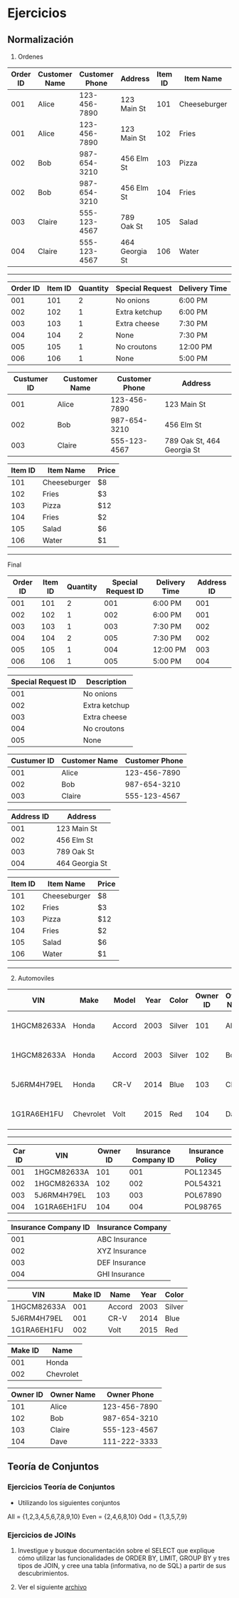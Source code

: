 # Ejercicios

## Normalización

1. Ordenes

| **Order ID** | **Customer Name** | **Customer Phone** | **Address** | **Item ID** | **Item Name** | **Price** | **Quantity** | **Special Request** | **Delivery Time** |
| --- | --- | --- | --- | --- | --- | --- | --- | --- | --- |
| 001 | Alice | 123-456-7890 | 123 Main St | 101 | Cheeseburger | $8 | 2 | No onions | 6:00 PM |
| 001 | Alice | 123-456-7890 | 123 Main St | 102 | Fries | $3 | 1 | Extra ketchup | 6:00 PM |
| 002 | Bob | 987-654-3210 | 456 Elm St | 103 | Pizza | $12 | 1 | Extra cheese | 7:30 PM |
| 002 | Bob | 987-654-3210 | 456 Elm St | 104 | Fries | $2 | 2 | None | 7:30 PM |
| 003 | Claire | 555-123-4567 | 789 Oak St | 105 | Salad | $6 | 1 | No croutons | 12:00 PM |
| 004 | Claire | 555-123-4567 | 464 Georgia St | 106 | Water | $1 | 1 | None | 5:00 PM |

---

| **Order ID** | **Item ID** | **Quantity** | **Special Request** | **Delivery Time** |
| --- | --- | --- | --- | --- |
| 001 | 101 | 2 | No onions | 6:00 PM |
| 002 | 102 | 1 | Extra ketchup | 6:00 PM |
| 003 | 103 | 1 | Extra cheese | 7:30 PM |
| 004 | 104 | 2 | None | 7:30 PM |
| 005 | 105 | 1 | No croutons | 12:00 PM |
| 006 | 106 | 1 | None | 5:00 PM |

| Custumer ID | **Customer Name** | **Customer Phone** | **Address** |
| --- | --- | --- | --- |
| 001 | Alice | 123-456-7890 | 123 Main St |
| 002 | Bob | 987-654-3210 | 456 Elm St |
| 003 | Claire | 555-123-4567 | 789 Oak St, 464 Georgia St |

| **Item ID** | **Item Name** | Price |
| --- | --- | --- |
| 101 | Cheeseburger | $8 |
| 102 | Fries | $3 |
| 103 | Pizza | $12 |
| 104 | Fries | $2 |
| 105 | Salad | $6 |
| 106 | Water | $1 |

---

Final

| **Order ID** | **Item ID** | **Quantity** | **Special Request ID** | **Delivery Time** | **Address ID** |
| --- | --- | --- | --- | --- | --- |
| 001 | 101 | 2 | 001 | 6:00 PM | 001 |
| 002 | 102 | 1 | 002 | 6:00 PM | 001 |
| 003 | 103 | 1 | 003 | 7:30 PM | 002 |
| 004 | 104 | 2 | 005 | 7:30 PM | 002 |
| 005 | 105 | 1 | 004 | 12:00 PM | 003 |
| 006 | 106 | 1 | 005 | 5:00 PM | 004 |

| Special Request ID | Description  |
| --- | --- |
| 001 | No onions |
| 002 | Extra ketchup |
| 003 | Extra cheese |
| 004 | No croutons |
| 005 | None |

| Custumer ID | **Customer Name** | **Customer Phone** |
| --- | --- | --- |
| 001 | Alice | 123-456-7890 |
| 002 | Bob | 987-654-3210 |
| 003 | Claire | 555-123-4567 |

| Address ID  | Address |
| --- | --- |
| 001 | 123 Main St |
| 002 | 456 Elm St |
| 003 | 789 Oak St |
| 004 | 464 Georgia St |

| **Item ID** | **Item Name** | Price |
| --- | --- | --- |
| 101 | Cheeseburger | $8 |
| 102 | Fries | $3 |
| 103 | Pizza | $12 |
| 104 | Fries | $2 |
| 105 | Salad | $6 |
| 106 | Water | $1 |

---

2. Automoviles

| **VIN** | **Make** | **Model** | **Year** | **Color** | **Owner ID** | **Owner Name** | **Owner Phone** | **Insurance Company** | **Insurance Policy** |
| --- | --- | --- | --- | --- | --- | --- | --- | --- | --- |
| 1HGCM82633A | Honda | Accord | 2003 | Silver | 101 | Alice | 123-456-7890 | ABC Insurance | POL12345 |
| 1HGCM82633A | Honda | Accord | 2003 | Silver | 102 | Bob | 987-654-3210 | XYZ Insurance | POL54321 |
| 5J6RM4H79EL | Honda | CR-V | 2014 | Blue | 103 | Claire | 555-123-4567 | DEF Insurance | POL67890 |
| 1G1RA6EH1FU | Chevrolet | Volt | 2015 | Red | 104 | Dave | 111-222-3333 | GHI Insurance | POL98765 |

---

| Car ID | VIN | **Owner ID** | **Insurance Company ID** | **Insurance Policy** |
| --- | --- | --- | --- | --- |
| 001 | 1HGCM82633A | 101 | 001 | POL12345 |
| 002 | 1HGCM82633A | 102 | 002 | POL54321 |
| 003 | 5J6RM4H79EL | 103 | 003 | POL67890 |
| 004 | 1G1RA6EH1FU | 104 | 004 | POL98765 |

| **Insurance Company** ID | **Insurance Company** |
| --- | --- |
| 001 | ABC Insurance |
| 002 | XYZ Insurance |
| 003 | DEF Insurance |
| 004 | GHI Insurance |

| VIN | Make ID | Name | Year | Color |
| --- | --- | --- | --- | --- |
| 1HGCM82633A | 001 | Accord | 2003 | Silver |
| 5J6RM4H79EL | 001 | CR-V | 2014 | Blue |
| 1G1RA6EH1FU | 002 | Volt | 2015 | Red |

| Make ID | Name |
| --- | --- |
| 001 | Honda |
| 002 | Chevrolet |

| **Owner ID** | **Owner Name** | **Owner Phone** |
| --- | --- | --- |
| 101 | Alice | 123-456-7890 |
| 102 | Bob | 987-654-3210 |
| 103 | Claire | 555-123-4567 |
| 104 | Dave | 111-222-3333 |

## Teoría de Conjuntos

### Ejercicios Teoría de Conjuntos

- Utilizando los siguientes conjuntos

All = {1,2,3,4,5,6,7,8,9,10}
Even = {2,4,6,8,10}
Odd = {1,3,5,7,9}


### Ejercicios de JOINs

1. Investigue y busque documentación sobre el SELECT que explique cómo utilizar las funcionalidades de ORDER BY, LIMIT, GROUP BY y tres tipos de JOIN, y cree una tabla (informativa, no de SQL) a partir de sus descubrimientos.

2. Ver el siguiente [archivo](/M2/Back-end/S4/library)